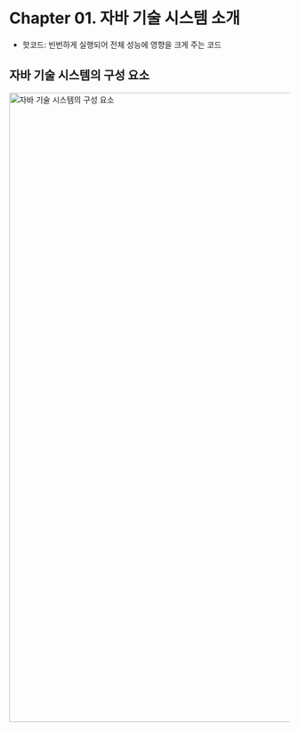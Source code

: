 # Chapter 01. 자바 기술 시스템 소개

- 핫코드: 빈번하게 실행되어 전체 성능에 영향을 크게 주는 코드

## 자바 기술 시스템의 구성 요소
<img width="1167" height="1131" alt="자바 기술 시스템의 구성 요소" src="https://github.com/user-attachments/assets/9cd2940a-c01c-43af-84fc-f013bb934ae6" />
